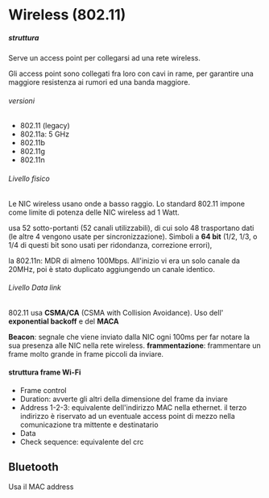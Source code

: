 # Wireless (802.11)


##### struttura
Serve un access point per collegarsi ad una rete wireless.

Gli access point sono  collegati fra loro con cavi in rame, per garantire una maggiore resistenza ai rumori ed una banda maggiore.

###### versioni

- 802.11 (legacy)
- 802.11a: 5 GHz
- 802.11b
- 802.11g
- 802.11n

###### Livello fisico
Le NIC wireless usano onde a basso raggio. 
Lo standard 802.11 impone come limite di potenza delle NIC wireless ad 1 Watt.


usa 52 sotto-portanti (52 canali utilizzabili), di cui solo 48 trasportano dati (le altre 4 vengono usate per sincronizzazione).
Simboli a **64 bit** (1/2, 1/3, o 1/4 di questi bit sono usati per ridondanza, correzione errori),

la 802.11n: MDR di almeno 100Mbps. All'inizio vi era un solo canale da 20MHz, poi è stato duplicato aggiungendo un canale identico.

###### Livello Data link
802.11 usa **CSMA/CA** (CSMA with Collision Avoidance). Uso dell' **exponential backoff** e del **MACA**

**Beacon**: segnale che viene inviato dalla NIC ogni 100ms per far notare la sua presenza alle NIC nella rete wireless.
**frammentazione**: frammentare un frame molto grande in frame piccoli da inviare.

#### struttura frame Wi-Fi

- Frame control
- Duration: avverte gli altri della dimensione del frame da inviare
- Address 1-2-3: equivalente dell'indirizzo MAC nella ethernet. il terzo indirizzo è riservato ad un eventuale access point di mezzo nella comunicazione tra mittente e destinatario
- Data
- Check sequence: equivalente del crc


## Bluetooth

Usa il MAC address


